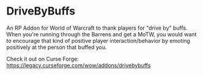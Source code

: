 # DriveByBuffs
An RP Addon for World of Warcraft to thank players for "drive by" buffs.
When you're running through the Barrens and get a MoTW, you would want to encourage that kind of positive player interaction/behavior by emoting positively at the person that buffed you.

Check it out on Curse Forge: https://legacy.curseforge.com/wow/addons/drivebybuffs
